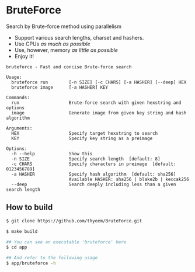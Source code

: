 # BruteForce
Search by Brute-force method using parallelism

* Support various search lengths, charset and hashers.
* Use CPUs _as much as possible_
* Use, however, memory _as little as possible_
* Enjoy it!

```plain
bruteforce - Fast and concise Brute-force search

Usage:
  bruteforce run        [-n SIZE] [-c CHARS] [-a HASHER] [--deep] HEX
  bruteforce image      [-a HASHER] KEY

Commands:
  run                   Brute-force search with given hexstring and options
  image                 Generate image from given key string and hash algorithm

Arguments:
  HEX                   Specify target hexstring to search
  KEY                   Specify key string as a preimage

Options:
  -h --help             Show this
  -n SIZE               Specify search length  [default: 8]   
  -c CHARS              Specify characters in preimage  [default: 0123456789]
  -a HASHER             Specify hash algorithm  [default: sha256]
                        Available HASHER: sha256 | blake2b | keccak256
  --deep                Search deeply including less than a given search length
```

## How to build
```bash
$ git clone https://github.com/thyeem/BruteForce.git

$ make build 

## You can see an executable 'bruteforce' here
$ cd app

## And refer to the following usage
$ app/bruteforce -h
```
